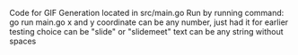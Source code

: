 Code for GIF Generation located in src/main.go
Run by running command: go run main.go <x coordinate> <y coordinate> <choice> <text>
x and y coordinate can be any number, just had it for earlier testing
choice can be "slide" or "slidemeet"
text can be any string without spaces
